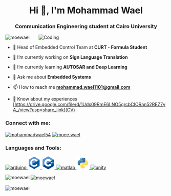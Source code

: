 <h1 align="center">Hi 👋, I'm Mohammad Wael</h1>
<h3 align="center">Communication Engineering student at Cairo University</h3>
<img align="right" alt="Coding" width="400" src="https://camo.githubusercontent.com/2309797487e5e969659a3b545c96151807b04120a9cc2985f632ec94ba00c9f3/68747470733a2f2f6d656469612e67697068792e636f6d2f6d656469612f53576f536b4e36447854737a71494b4571762f67697068792e676966">

<p align="left"> <img src="https://komarev.com/ghpvc/?username=moewael&label=Profile%20views&color=0e75b6&style=flat" alt="moewael" /> </p>

- 🚗 Head of Embedded Control Team at **CURT - Formula Student**

- 🔭 I’m currently working on **Sign Language Translation**

- 🌱 I’m currently learning **AUTOSAR and Deep Learning**

- 💬 Ask me about **Embedded Systems**

- 📫 How to reach me **mohammad.wael1101@gmail.com**

- 📄 Know about my experiences [https://drive.google.com/file/d/1Udx09RmE6LNO5grcbCIORan52REZ7yA_/view?usp=share_link](CV)

<h3 align="left">Connect with me:</h3>
<p align="left">
<a href="https://linkedin.com/in/mohammadwael54" target="blank"><img align="center" src="https://raw.githubusercontent.com/rahuldkjain/github-profile-readme-generator/master/src/images/icons/Social/linked-in-alt.svg" alt="mohammadwael54" height="30" width="40" /></a>
<a href="https://fb.com/moee.wael" target="blank"><img align="center" src="https://raw.githubusercontent.com/rahuldkjain/github-profile-readme-generator/master/src/images/icons/Social/facebook.svg" alt="moee.wael" height="30" width="40" /></a>
</p>

<h3 align="left">Languages and Tools:</h3>
<p align="left"> <a href="https://www.arduino.cc/" target="_blank" rel="noreferrer"> <img src="https://cdn.worldvectorlogo.com/logos/arduino-1.svg" alt="arduino" width="40" height="40"/> </a> <a href="https://www.cprogramming.com/" target="_blank" rel="noreferrer"> <img src="https://raw.githubusercontent.com/devicons/devicon/master/icons/c/c-original.svg" alt="c" width="40" height="40"/> </a> <a href="https://www.w3schools.com/cpp/" target="_blank" rel="noreferrer"> <img src="https://raw.githubusercontent.com/devicons/devicon/master/icons/cplusplus/cplusplus-original.svg" alt="cplusplus" width="40" height="40"/> </a> <a href="https://www.mathworks.com/" target="_blank" rel="noreferrer"> <img src="https://upload.wikimedia.org/wikipedia/commons/2/21/Matlab_Logo.png" alt="matlab" width="40" height="40"/> </a> <a href="https://www.python.org" target="_blank" rel="noreferrer"> <img src="https://raw.githubusercontent.com/devicons/devicon/master/icons/python/python-original.svg" alt="python" width="40" height="40"/> </a> <a href="https://unity.com/" target="_blank" rel="noreferrer"> <img src="https://www.vectorlogo.zone/logos/unity3d/unity3d-icon.svg" alt="unity" width="40" height="40"/> </a> </p>

<p><img align="left" src="https://github-readme-stats.vercel.app/api/top-langs?username=moewael&show_icons=true&locale=en&layout=compact" alt="moewael" /></p>

<p>&nbsp;<img align="center" src="https://github-readme-stats.vercel.app/api?username=moewael&show_icons=true&locale=en" alt="moewael" /></p>

<p><img align="center" src="https://github-readme-streak-stats.herokuapp.com/?user=moewael&" alt="moewael" /></p>
